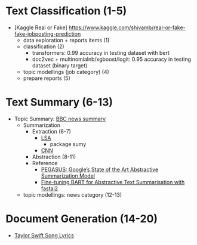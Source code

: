 # Text Classification (1-5)
* [Kaggle Real or Fake] https://www.kaggle.com/shivamb/real-or-fake-fake-jobposting-prediction
  * data exploration + reports items (1)
  * classification (2)
    *  transformers: 0.99 accuracy in testing dataset with bert
    *  doc2vec + multinomialnb/xgboost/logit: 0.95 accuracy in testing dataset (binary target)
  * topic modellings (job category) (4)
  * prepare reports (5)


# Text Summary (6-13)
* Topic Summary: [BBC news summary](https://www.kaggle.com/pariza/bbc-news-summary) 
    - Summarization 
      - Extraction (6-7)
        - [LSA](https://github.com/luisfredgs/LSA-Text-Summarization)
          - package sumy 
        - [CNN](https://github.com/alexvlis/extractive-document-summarization) 
      - Abstraction (8-11)
      - Reference
        -  [PEGASUS: Google’s State of the Art Abstractive Summarization Model](https://towardsdatascience.com/pegasus-google-state-of-the-art-abstractive-summarization-model-627b1bbbc5ce) 
        - [Fine-tuning BART for Abstractive Text Summarisation with fastai2](https://medium.com/curation-corporation/fine-tuning-bart-for-abstractive-text-summarisation-with-fastai2-d7a2ad676a13)
    - topic modellings: news category (12-13)


# Document Generation (14-20)
* [Taylor Swift Song Lyrics](https://www.kaggle.com/PromptCloudHQ/taylor-swift-song-lyrics-from-all-the-albums)
